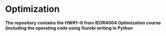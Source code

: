 # Optimization

**The repository contains the HW#1~6 from IEOR4004 Optimization course (including the operating code using Gurobi writing in Python**
